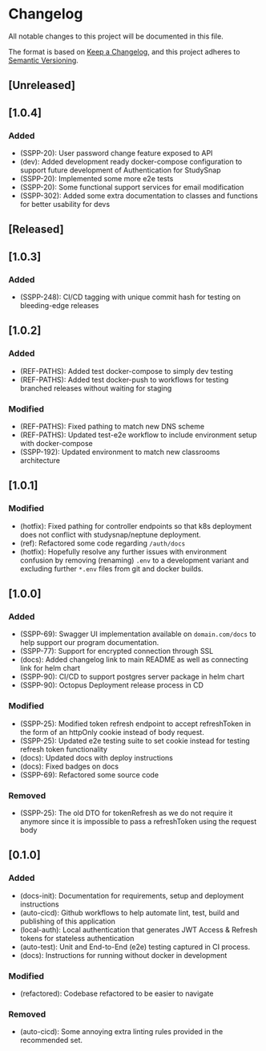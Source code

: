 # Changelog

All notable changes to this project will be documented in this file.

The format is based on [Keep a Changelog](https://keepachangelog.com/en/1.0.0/),
and this project adheres to [Semantic Versioning](https://semver.org/spec/v2.0.0.html).

## [Unreleased]

## [1.0.4]

### Added

- (SSPP-20): User password change feature exposed to API
- (dev): Added development ready docker-compose configuration to support future development of Authentication for StudySnap
- (SSPP-20): Implemented some more e2e tests
- (SSPP-20): Some functional support services for email modification
- (SSPP-302): Added some extra documentation to classes and functions for better usability for devs

## [Released]

## [1.0.3]

### Added

- (SSPP-248): CI/CD tagging with unique commit hash for testing on bleeding-edge releases

## [1.0.2]

### Added

- (REF-PATHS): Added test docker-compose to simply dev testing
- (REF-PATHS): Added test docker-push to workflows for testing branched releases without waiting for staging

### Modified

- (REF-PATHS): Fixed pathing to match new DNS scheme
- (REF-PATHS): Updated test-e2e workflow to include environment setup with docker-compose
- (SSPP-192): Updated environment to match new classrooms architecture

## [1.0.1]

### Modified

- (hotfix): Fixed pathing for controller endpoints so that k8s deployment does not conflict with studysnap/neptune deployment.
- (ref): Refactored some code regarding `/auth/docs`
- (hotfix): Hopefully resolve any further issues with environment confusion by removing (renaming) `.env` to a development variant and excluding further `*.env` files from git and docker builds.

## [1.0.0]

### Added

- (SSPP-69): Swagger UI implementation available on `domain.com/docs` to help support our program documentation.
- (SSPP-77): Support for encrypted connection through SSL
- (docs): Added changelog link to main README as well as connecting link for helm chart
- (SSPP-90): CI/CD to support postgres server package in helm chart
- (SSPP-90): Octopus Deployment release process in CD

### Modified

- (SSPP-25): Modified token refresh endpoint to accept refreshToken in the form of an httpOnly cookie instead of body request.
- (SSPP-25): Updated e2e testing suite to set cookie instead for testing refresh token functionality
- (docs): Updated docs with deploy instructions
- (docs): Fixed badges on docs
- (SSPP-69): Refactored some source code

### Removed

- (SSPP-25): The old DTO for tokenRefresh as we do not require it anymore since it is impossible to pass a refreshToken using the request body

## [0.1.0]

### Added

- (docs-init): Documentation for requirements, setup and deployment instructions
- (auto-cicd): Github workflows to help automate lint, test, build and publishing of this application
- (local-auth): Local authentication that generates JWT Access & Refresh tokens for stateless authentication
- (auto-test): Unit and End-to-End (e2e) testing captured in CI process.
- (docs): Instructions for running without docker in development

### Modified

- (refactored): Codebase refactored to be easier to navigate

### Removed

- (auto-cicd): Some annoying extra linting rules provided in the recommended set.
